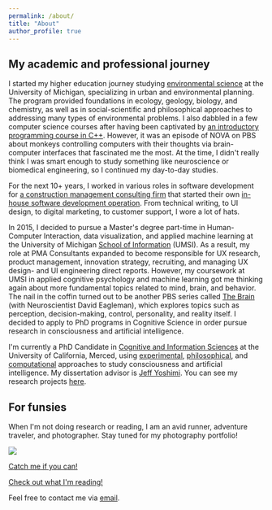 ```yaml
---
permalink: /about/
title: "About"
author_profile: true
---
```


<h2>My academic and professional journey</h2>
I started my higher education journey studying <a href="https://lsa.umich.edu/pite/majors/environment-major.html" target="_blank">environmental science</a> at the University of Michigan, specializing in urban and environmental planning. The program provided foundations in ecology, geology, biology, and chemistry, as well as in social-scientific and philosophical approaches to addressing many types of environmental problems. I also dabbled in a few computer science courses after having been captivated by <a href="https://eecs183.github.io/eecs183.org/" target="_blank">an introductory programming course in C++</a>. However, it was an episode of NOVA on PBS about monkeys controlling computers with their thoughts via brain-computer interfaces that fascinated me the most. At the time, I didn't really think I was smart enough to study something like neuroscience or biomedical engineering, so I continued my day-to-day studies.

For the next 10+ years, I worked in various roles in software development for <a href="https://pmaconsultants.com/" target="_blank" rel="noopener noreferrer">a construction management consulting firm</a> that started their own <a href="https://pmatechnologies.com/products" target="_blank" rel="noopener noreferrer">in-house software development operation</a>. From technical writing, to UI design, to digital marketing, to customer support, I wore a lot of hats.

In 2015, I decided to pursue a Master's degree part-time in Human-Computer Interaction, data visualization, and applied machine learning at the University of Michigan <a href="https://www.si.umich.edu/programs/master-science-information" target="_blank" rel="noopener noreferrer">School of Information</a> (UMSI). As a result, my role at PMA Consultants expanded to become responsible for UX research, product management, innovation strategy, recruiting, and managing UX design- and UI engineering direct reports. However, my coursework at UMSI in applied cognitive psychology and machine learning got me thinking again about more fundamental topics related to mind, brain, and behavior. The nail in the coffin turned out to be another PBS series called <a href="https://www.pbs.org/show/brain-david-eagleman/" target="_blank" rel="noopener noreferrer">The Brain</a> (with Neuroscientist David Eagleman), which explores topics such as perception, decision-making, control, personality, and reality itself. I decided to apply to PhD programs in Cognitive Science in order pursue research in consciousness and artificial intelligence.

I'm currently a PhD Candidate in <a href="https://cogsci.ucmerced.edu/graduate-programs/prospective-graduate-students/phd-program" target="_blank" rel="noopener noreferrer">Cognitive and Information Sciences</a> at the University of California, Merced, using [experimental](/categories/empirical), [philosophical](/categories/philosophical), and [computational](/categories/computational) approaches to study consciousness and artificial intelligence. My dissertation advisor is <a href="https://jeffyoshimi.net" target="_blank" rel="noopener noreferrer">Jeff Yoshimi</a>. You can see my research projects [here](/projects).

<h2>For funsies</h2>
When I'm not doing research or reading, I am an avid runner, adventure traveler, and photographer. Stay tuned for my photography portfolio!
<p><img src="/images/kilimanjaro.png"></p>

[Catch me if you can!](/travels)

[Check out what I'm reading!](/books-im-reading)

Feel free to contact me via <a href="mailto:jponcedeleon@ucmerced.edu?subject=Hello!">email</a>.
